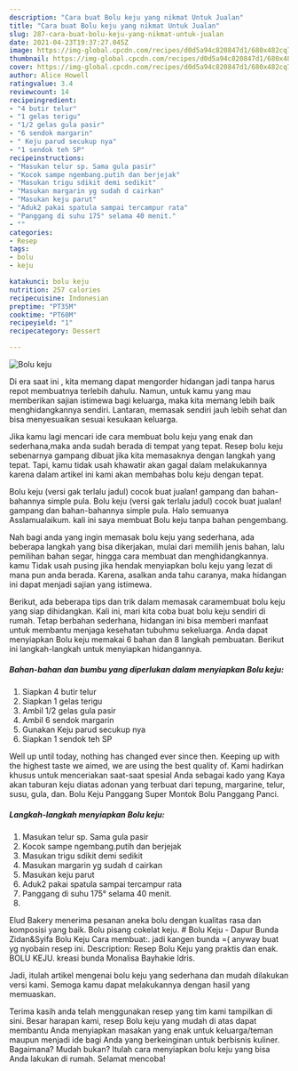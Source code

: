 ```yaml
---
description: "Cara buat Bolu keju yang nikmat Untuk Jualan"
title: "Cara buat Bolu keju yang nikmat Untuk Jualan"
slug: 287-cara-buat-bolu-keju-yang-nikmat-untuk-jualan
date: 2021-04-23T19:37:27.045Z
image: https://img-global.cpcdn.com/recipes/d0d5a94c820847d1/680x482cq70/bolu-keju-foto-resep-utama.jpg
thumbnail: https://img-global.cpcdn.com/recipes/d0d5a94c820847d1/680x482cq70/bolu-keju-foto-resep-utama.jpg
cover: https://img-global.cpcdn.com/recipes/d0d5a94c820847d1/680x482cq70/bolu-keju-foto-resep-utama.jpg
author: Alice Howell
ratingvalue: 3.4
reviewcount: 14
recipeingredient:
- "4 butir telur"
- "1 gelas terigu"
- "1/2 gelas gula pasir"
- "6 sendok margarin"
- " Keju parud secukup nya"
- "1 sendok teh SP"
recipeinstructions:
- "Masukan telur sp. Sama gula pasir"
- "Kocok sampe ngembang.putih dan berjejak"
- "Masukan trigu sdikit demi sedikit"
- "Masukan margarin yg sudah d cairkan"
- "Masukan keju parut"
- "Aduk2 pakai spatula sampai tercampur rata"
- "Panggang di suhu 175° selama 40 menit."
- ""
categories:
- Resep
tags:
- bolu
- keju

katakunci: bolu keju 
nutrition: 257 calories
recipecuisine: Indonesian
preptime: "PT35M"
cooktime: "PT60M"
recipeyield: "1"
recipecategory: Dessert

---
```



![Bolu keju](https://img-global.cpcdn.com/recipes/d0d5a94c820847d1/680x482cq70/bolu-keju-foto-resep-utama.jpg)

Di era  saat ini , kita memang dapat mengorder hidangan jadi tanpa harus repot membuatnya terlebih dahulu. Namun, untuk kamu yang mau memberikan sajian istimewa bagi keluarga, maka kita memang lebih baik menghidangkannya sendiri. Lantaran, memasak sendiri jauh lebih sehat dan bisa menyesuaikan sesuai kesukaan keluarga.

Jika kamu lagi mencari ide cara membuat bolu keju yang enak dan sederhana,maka anda sudah berada di tempat yang tepat. Resep bolu keju  sebenarnya gampang dibuat jika kita memasaknya dengan langkah yang tepat. Tapi, kamu tidak usah khawatir akan gagal dalam melakukannya 
karena dalam artikel ini kami akan membahas bolu keju dengan tepat.  

Bolu keju (versi gak terlalu jadul) cocok buat jualan! gampang dan bahan-bahannya simple pula. Bolu keju (versi gak terlalu jadul) cocok buat jualan! gampang dan bahan-bahannya simple pula. Halo semuanya Asslamualaikum. kali ini saya membuat Bolu keju tanpa bahan pengembang.

Nah bagi anda yang ingin memasak bolu keju yang sederhana, ada beberapa langkah yang bisa dikerjakan, mulai dari memilih jenis bahan, lalu pemilihan bahan segar, hingga cara membuat dan menghidangkannya. kamu Tidak usah pusing jika hendak menyiapkan bolu keju yang lezat di mana pun anda berada. Karena, asalkan anda  tahu caranya, maka hidangan ini dapat menjadi sajian yang istimewa.

Berikut, ada beberapa tips dan trik dalam memasak caramembuat bolu keju yang siap dihidangkan. Kali ini, mari kita coba buat bolu keju sendiri di rumah. Tetap berbahan sederhana, hidangan ini bisa memberi manfaat untuk membantu menjaga kesehatan tubuhmu sekeluarga. Anda dapat menyiapkan Bolu keju memakai 6 bahan dan 8 langkah pembuatan. Berikut ini langkah-langkah untuk menyiapkan hidangannya.

<!--inarticleads1-->

##### Bahan-bahan dan bumbu yang diperlukan dalam menyiapkan Bolu keju:

1. Siapkan 4 butir telur
1. Siapkan 1 gelas terigu
1. Ambil 1/2 gelas gula pasir
1. Ambil 6 sendok margarin
1. Gunakan  Keju parud secukup nya
1. Siapkan 1 sendok teh SP


Well up until today, nothing has changed ever since then. Keeping up with the highest taste we aimed, we are using the best quality of. Kami hadirkan khusus untuk menceriakan saat-saat spesial Anda sebagai kado yang Kaya akan taburan keju diatas adonan yang terbuat dari tepung, margarine, telur, susu, gula, dan. Bolu Keju Panggang Super Montok Bolu Panggang Panci. 

<!--inarticleads2-->

##### Langkah-langkah menyiapkan Bolu keju:

1. Masukan telur sp. Sama gula pasir
1. Kocok sampe ngembang.putih dan berjejak
1. Masukan trigu sdikit demi sedikit
1. Masukan margarin yg sudah d cairkan
1. Masukan keju parut
1. Aduk2 pakai spatula sampai tercampur rata
1. Panggang di suhu 175° selama 40 menit.
1. 


Elud Bakery menerima pesanan aneka bolu dengan kualitas rasa dan komposisi yang baik. Bolu pisang cokelat keju. # Bolu Keju - Dapur Bunda Zidan&amp;Syifa Bolu Keju Cara membuat:. jadi kangen bunda =( anyway buat yg nyobain resep ini. Description: Resep Bolu Keju yang praktis dan enak. BOLU KEJU. kreasi bunda Monalisa Bayhakie Idris. 

Jadi, itulah artikel mengenai  bolu keju  yang sederhana dan mudah dilakukan versi kami. Semoga kamu dapat melakukannya dengan hasil yang memuaskan. 

Terima kasih anda telah menggunakan resep yang tim kami tampilkan di sini. Besar harapan kami, resep  Bolu keju yang mudah di atas dapat membantu Anda menyiapkan masakan yang enak untuk keluarga/teman maupun menjadi ide bagi Anda yang berkeinginan untuk berbisnis kuliner. Bagaimana? Mudah bukan? Itulah cara menyiapkan bolu keju yang bisa Anda lakukan di rumah. Selamat mencoba!

